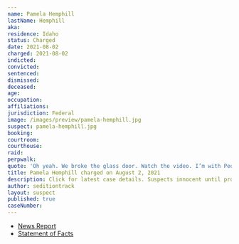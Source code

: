 ```yaml
---
name: Pamela Hemphill
lastName: Hemphill
aka:
residence: Idaho
status: Charged
date: 2021-08-02
charged: 2021-08-02
indicted:
convicted:
sentenced:
dismissed:
deceased:
age:
occupation:
affiliations:
jurisdiction: Federal
image: /images/preview/pamela-hemphill.jpg
suspect: pamela-hemphill.jpg
booking:
courtroom:
courthouse:
raid:
perpwalk:
quote: 'Oh yeah. We broke the glass door. Watch the video. I’m with People’s Rights. Ammon Bundy.'
title: Pamela Hemphill charged on August 2, 2021
description: Click for latest case details. Suspects innocent until proven guilty.
author: seditiontrack
layout: suspect
published: true
caseNumber:
---
```


- [News Report](https://www.idahostatesman.com/news/local/crime/article253237378.html)
- [Statement of Facts](https://extremism.gwu.edu/sites/g/files/zaxdzs2191/f/Pamela%20Anne%20Hemphill%20Statement%20of%20Facts.pdf)
